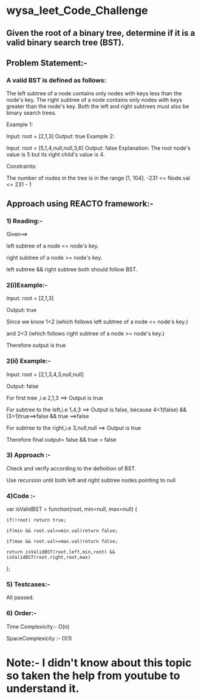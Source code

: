 # wysa_leet_Code_Challenge

## Given the root of a binary tree, determine if it is a valid binary search tree (BST).

## Problem Statement:-
### A valid BST is defined as follows:

The left subtree of a node contains only nodes with keys less than the node's key.
The right subtree of a node contains only nodes with keys greater than the node's key.
Both the left and right subtrees must also be binary search trees.
 

Example 1:

Input: root = [2,1,3]
Output: true
Example 2:


Input: root = [5,1,4,null,null,3,6]
Output: false
Explanation: The root node's value is 5 but its right child's value is 4.
 

Constraints:

The number of nodes in the tree is in the range [1, 104].
-231 <= Node.val <= 231 - 1

## Approach using REACTO framework:-

### 1) Reading:-
Given==> 

left subtree of a node <= node's key.

right subtree of a node >= node's key.

left subtree && right subtree both should follow BST.

### 2(i)Example:- 
Input: root = [2,1,3]

Output: true

Since we know 1<2 (which follows left subtree of a node <= node's key.) 

and 2<3 (which follows right subtree of a node >= node's key.)

Therefore output is true

### 2(ii) Example:- 

Input: root = [2,1,3,4,3,null,null]

Output: false

For first tree ,i.e 2,1,3 ==> Output is true

For subtree to the left,i.e 1,4,3 ==> Output is false, because 4<1(false) && (3>1)true==>false && true ==>false

For subtree to the right,i.e 3,null,null ==> Output is true

Therefore final output= false && true = false

### 3) Approach :-

Check and verify according to the definition of BST.

Use recursion until both left and right subtree nodes pointing to null

### 4)Code :-

var isValidBST = function(root, min=null, max=null) {

    if(!root) return true;
    
    if(min && root.val<=min.val)return false;
    
    if(max && root.val>=max.val)return false;
    
    return isValidBST(root.left,min,root) && isValidBST(root.right,root,max)
    
};

### 5) Testcases:-
All passed.

### 6) Order:-

Time Complexicity:- O(n)

SpaceComplexicity :- O(1)

# Note:- I didn't know about this topic so taken the help from youtube to understand it.


